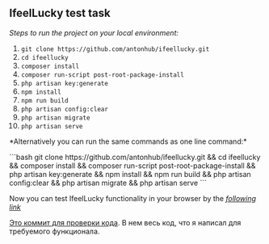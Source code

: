## IfeelLucky test task

*Steps to run the project on your local environment:*
1. `git clone https://github.com/antonhub/ifeellucky.git`
2. `cd ifeellucky`
3. `composer install`
4. `composer run-script post-root-package-install`
5. `php artisan key:generate`
6. `npm install`
7. `npm run build`
8. `php artisan config:clear`
9. `php artisan migrate`
10. `php artisan serve`

<p>*Alternatively you can run the same commands as one line command:*</p>
```bash
git clone https://github.com/antonhub/ifeellucky.git && cd ifeellucky && composer install && composer run-script post-root-package-install && php artisan key:generate && npm install && npm run build && php artisan config:clear && php artisan migrate && php artisan serve
```

Now you can test IfeelLucky functionality in your browser by the <a href="http://localhost:8000/">*following link*</a>

<a href="https://github.com/antonhub/ifeellucky/commit/99d1b806a68c82fadbfaac56a06d80f1eae2958c">Это коммит для проверки кода</a>. В нем весь код, что я написал для требуемого функционала.
